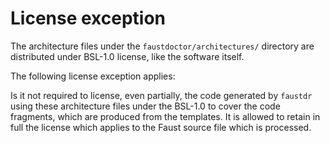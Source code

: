 # License exception

The architecture files under the `faustdoctor/architectures/` directory are
distributed under BSL-1.0 license, like the software itself.

The following license exception applies:

Is it not required to license, even partially, the code generated by `faustdr`
using these architecture files under the BSL-1.0 to cover the code fragments,
which are produced from the templates. It is allowed to retain in full the
license which applies to the Faust source file which is processed.
